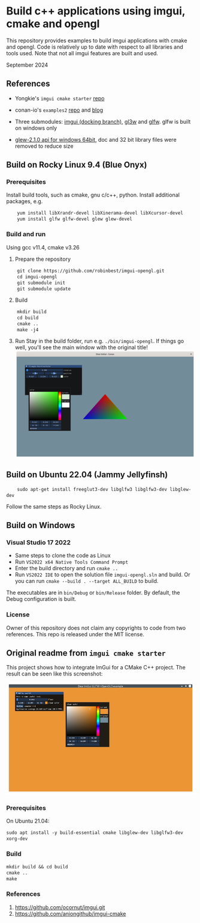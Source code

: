 # Build c++ applications using imgui, cmake and opengl

This repository provides examples to build imgui applications with cmake and opengl. Code is relatively up to date with respect to all libraries and tools used. Note that not all imgui features are built and used.

September 2024

## References
- Yongkie's `imgui cmake starter` [repo](https://gitlab.com/ywiyogo/imgui-cmake-starter.git)

- conan-io's `examples2` [repo](https://github.com/conan-io/examples2.git) and [blog](https://blog.conan.io/2019/06/26/An-introduction-to-the-Dear-ImGui-library.html)

- Three submodules: [imgui (docking branch)](https://github.com/ocornut/imgui.git), [gl3w](https://github.com/skaslev/gl3w.git) and [glfw](https://github.com/glfw/glfw.git). glfw is built on windows only

- [glew-2.1.0 api for windows 64bit](https://sourceforge.net/projects/glew/files/glew/2.1.0/glew-2.1.0-win32.zip), doc and 32 bit library files were removed to reduce size

## Build on Rocky Linux 9.4 (Blue Onyx)

### Prerequisites

Install build tools, such as cmake, gnu c/c++, python. Install additional packages, e.g.

```
    yum install libXrandr-devel libXinerama-devel libXcursor-devel
    yum install glfw glfw-devel glew glew-devel
```

### Build and run
Using gcc v11.4, cmake v3.26

1. Prepare the repository
```
    git clone https://github.com/robinbest/imgui-opengl.git
    cd imgui-opengl
    git submodule init
    git submodule update
```

2. Build
```
    mkdir build
    cd build
    cmake ..
    make -j4
```

3. Run
Stay in the build folder, run e.g. `./bin/imgui-opengl`. If things go well, you'll see the main window with the original title!
![OpenGL Example](./images/opengl0.png)

## Build on Ubuntu 22.04 (Jammy Jellyfinsh)

```
    sudo apt-get install freeglut3-dev libglfw3 libglfw3-dev libglew-dev
```
Follow the same steps as Rocky Linux.

## Build on Windows

### Visual Studio 17 2022

- Same steps to clone the code as Linux
- Run `VS2022 x64 Native Tools Command Prompt`
- Enter the build directory and run `cmake ..` 
- Run `VS2022 IDE` to open the solution file `imgui-opengl.sln` and build. Or you can run `cmake --build . --target ALL_BUILD` to build.

The executables are in `bin/Debug` or `bin/Release` folder. By default, the Debug configuration is built.

### License

Owner of this repository does not claim any copyrights to code from two references. This repo is released under the MIT license.


## Original readme from `imgui cmake starter`

This project shows how to integrate ImGui for a CMake C++ project. The result can be seen like this screenshot:

![CMake Example](./images/screenshot.png)

### Prerequisites

On Ubuntu 21.04:

```
sudo apt install -y build-essential cmake libglew-dev libglfw3-dev xorg-dev
```

### Build

```
mkdir build && cd build
cmake ..
make
```

### References

1. https://github.com/ocornut/imgui.git
2. https://github.com/aniongithub/imgui-cmake